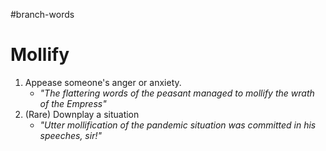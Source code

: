 #branch-words 
# Mollify
1. Appease someone's anger or anxiety.
	- *"The flattering words of the peasant managed to mollify the wrath of the Empress"*
2. (Rare) Downplay a situation
	- *"Utter mollification of the pandemic situation was committed in his speeches, sir!"*


